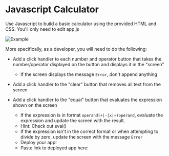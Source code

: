 # Javascript Calculator

Use Javascript to build a basic calculator using the provided HTML and CSS. You'll only need to edit app.js

![Example](screenshots/example.gif)

More specifically, as a developer, you will need to do the following:

- Add a click handler to each number and operator button that takes the number/operator displayed on the button and displays it in the "screen"
  - If the screen displays the message `Error`, don't append anything
- Add a click handler to the "clear" button that removes all text from the screen
- Add a click handler to the "equal" button that evaluates the expression shown on the screen
  - If the expression is in format `operand(+|-|x|÷)operand`, evaluate the expression and update the screen with the result.
  - Hint: Check out eval()
  - If the expression isn't in the correct format or when attempting to divide by zero, update the screen with the message `Error`

  * Deploy your app!
  * Paste link to deployed app here:
